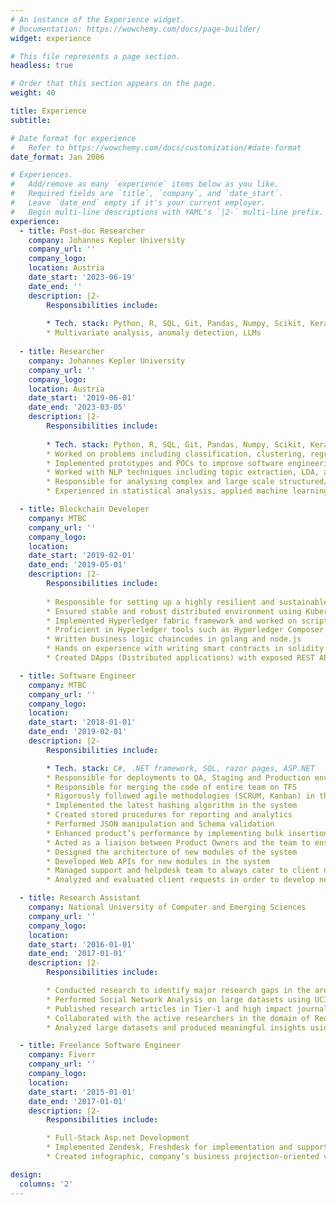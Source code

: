 ```yaml
---
# An instance of the Experience widget.
# Documentation: https://wowchemy.com/docs/page-builder/
widget: experience

# This file represents a page section.
headless: true

# Order that this section appears on the page.
weight: 40

title: Experience
subtitle:

# Date format for experience
#   Refer to https://wowchemy.com/docs/customization/#date-format
date_format: Jan 2006

# Experiences.
#   Add/remove as many `experience` items below as you like.
#   Required fields are `title`, `company`, and `date_start`.
#   Leave `date_end` empty if it's your current employer.
#   Begin multi-line descriptions with YAML's `|2-` multi-line prefix.
experience:
  - title: Post-doc Researcher
    company: Johannes Kepler University
    company_url: ''
    company_logo: 
    location: Austria
    date_start: '2023-06-19'
    date_end: ''
    description: |2-
        Responsibilities include:
        
        * Tech. stack: Python, R, SQL, Git, Pandas, Numpy, Scikit, Keras, Tensorflow, Pytorch, Javascript, Vuejs
        * Multivariate analysis, anomaly detection, LLMs
    
  - title: Researcher
    company: Johannes Kepler University
    company_url: ''
    company_logo: 
    location: Austria
    date_start: '2019-06-01'
    date_end: '2023-03-05'
    description: |2-
        Responsibilities include:
        
        * Tech. stack: Python, R, SQL, Git, Pandas, Numpy, Scikit, Keras, Tensorflow, Pytorch, Neo4j
        * Worked on problems including classification, clustering, regression, and optimization
        * Implemented prototypes and POCs to improve software engineering life cycle using contemporary machine learning algorithms
        * Worked with NLP techniques including topic extraction, LDA, and sentiment analysis
        * Responsible for analysing complex and large scale structured/unstructured datasets and converting into actionable insights
        * Experienced in statistical analysis, applied machine learning, and making technicalities graspable for the stakeholders

  - title: Blockchain Developer
    company: MTBC
    company_url: ''
    company_logo: 
    location: 
    date_start: '2019-02-01'
    date_end: '2019-05-01'
    description: |2-
        Responsibilities include:
        
        * Responsible for setting up a highly resilient and sustainable blockchain network architecture
        * Ensured stable and robust distributed environment using Kubernetes
        * Implemented Hyperledger fabric framework and worked on script automation
        * Proficient in Hyperledger tools such as Hyperledger Composer and Hyperledger Explorer
        * Written business logic chaincodes in golang and node.js
        * Hands on experience with writing smart contracts in solidity (Ethereum)
        * Created DApps (Distributed applications) with exposed REST APIs’

  - title: Software Engineer
    company: MTBC
    company_url: ''
    company_logo: 
    location: 
    date_start: '2018-01-01'
    date_end: '2019-02-01'
    description: |2-
        Responsibilities include:

        * Tech. stack: C#, .NET framework, SQL, razor pages, ASP.NET
        * Responsible for deployments to QA, Staging and Production environment as being the release owner in the team  
        * Responsible for merging the code of entire team on TFS
        * Rigorously followed agile methodologies (SCRUM, Kanban) in the development process using JIRA
        * Implemented the latest hashing algorithm in the system
        * Created stored procedures for reporting and analytics
        * Performed JSON manipulation and Schema validation
        * Enhanced product’s performance by implementing bulk insertions to database and enabling multi-threading
        * Acted as a liaison between Product Owners and the team to ensure development and operations are moving in the right direction
        * Designed the architecture of new modules of the system
        * Developed Web APIs for new modules in the system
        * Managed support and helpdesk team to always cater to client needs
        * Analyzed and evaluated client requests in order to develop new functionality

  - title: Research Assistant
    company: National University of Computer and Emerging Sciences
    company_url: ''
    company_logo: 
    location: 
    date_start: '2016-01-01'
    date_end: '2017-01-01'
    description: |2-
        Responsibilities include:

        * Conducted research to identify major research gaps in the area of Requirements Engineering, Machine Learning, and Agile Software Development Processes
        * Performed Social Network Analysis on large datasets using UCINet and Gephi
        * Published research articles in Tier-1 and high impact journals and conferences
        * Collaborated with the active researchers in the domain of Requirements Engineering, Data Science, Machine Learning, and Software Testing
        * Analyzed large datasets and produced meaningful insights using contemporary machine learning algorithms

  - title: Freelance Software Engineer
    company: Fiverr
    company_url: ''
    company_logo: 
    location: 
    date_start: '2015-01-01'
    date_end: '2017-01-01'
    description: |2-
        Responsibilities include:

        * Full-Stack Asp.net Development
        * Implemented Zendesk, Freshdesk for implementation and support operations
        * Created infographic, company’s business projection-oriented videos

design:
  columns: '2'
---
```

